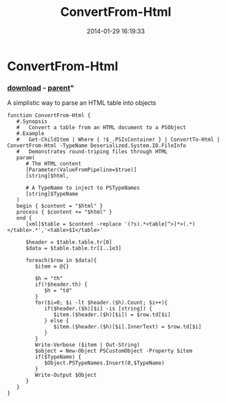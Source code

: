 ﻿---
pid:            4850
parent:         4849
children:       
poster:         Joel Bennett
title:          ConvertFrom-Html
date:           2014-01-29 16:19:33
format:         posh
---

# ConvertFrom-Html

### [download](4850.ps1) - [parent](4849.md)"

A simplistic way to parse an HTML table into objects

```posh
function ConvertFrom-Html {
   #.Synopsis
   #   Convert a table from an HTML document to a PSObject
   #.Example
   #   Get-ChildItem | Where { !$_.PSIsContainer } | ConvertTo-Html | ConvertFrom-Html -TypeName Deserialized.System.IO.FileInfo
   #   Demonstrates round-triping files through HTML
   param(
      # The HTML content
      [Parameter(ValueFromPipeline=$true)]
      [string]$html,

      # A TypeName to inject to PSTypeNames 
      [string]$TypeName
   )
   begin { $content = "$html" }
   process { $content += "$html" }
   end {
      [xml]$table = $content -replace '(?s).*<table[^>]*>(.*)</table>.*','<table>$1</table>'

      $header = $table.table.tr[0]  
      $data = $table.table.tr[1..1e3]

      foreach($row in $data){ 
         $item = @{}

         $h = "th"
         if(!$header.th) {
            $h = "td"
         }
         for($i=0; $i -lt $header.($h).Count; $i++){
            if($header.($h)[$i] -is [string]) {
               $item.($header.($h)[$i]) = $row.td[$i]
            } else {
               $item.($header.($h)[$i].InnerText) = $row.td[$i]
            }
         }
         Write-Verbose ($item | Out-String)
         $object = New-Object PSCustomObject -Property $item 
         if($TypeName) {
            $Object.PSTypeNames.Insert(0,$TypeName)
         }
         Write-Output $Object
      }
   }
}
```
